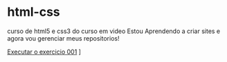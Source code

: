 # html-css
 curso de html5 e css3 do curso em video
 Estou Aprendendo a criar sites e agora vou gerenciar meus repositorios!

 <a href="https://daraujocamara.github.io/html-css/Exercicios/ex001/index.html"> Executar o exercicio 001</a> ]
